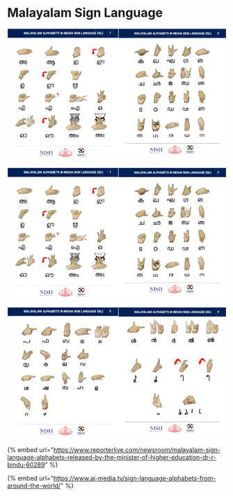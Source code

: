 # Malayalam Sign Language

![](<../../.gitbook/assets/image (116) (1).png>)

![](<../../.gitbook/assets/image (117).png>)

![](<../../.gitbook/assets/image (118).png>)

{% embed url="https://www.reporterlive.com/newsroom/malayalam-sign-language-alphabets-released-by-the-minister-of-higher-education-dr-r-bindu-60289" %}

{% embed url="https://www.ai-media.tv/sign-language-alphabets-from-around-the-world/" %}

